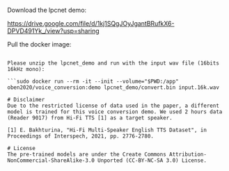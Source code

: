 Download the lpcnet demo: 

https://drive.google.com/file/d/1kj1SQgJOyJgantBRufkX6-DPVD491Yk_/view?usp=sharing

Pull the docker image:

```docker pull oben2020/voice_conversion:demo

Please unzip the lpcnet_demo and run with the input wav file (16bits 16kHz mono):

```sudo docker run --rm -it --init --volume="$PWD:/app" oben2020/voice_conversion:demo lpcnet_demo/convert.bin input.16k.wav

# Disclaimer
Due to the restricted license of data used in the paper, a different model is trained for this voice conversion demo. We used 2 hours data (Reader 9017) from Hi-Fi TTS [1] as a target speaker.

[1] E. Bakhturina, "Hi-Fi Multi-Speaker English TTS Dataset", in Proceedings of Interspech, 2021, pp. 2776-2780.

# License
The pre-trained models are under the Create Commons Attribution-NonCommercial-ShareAlike-3.0 Unported (CC-BY-NC-SA 3.0) License.
